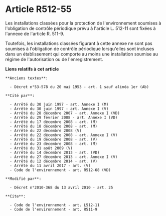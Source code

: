 # Article R512-55

Les installations classées pour la protection de l'environnement soumises à l'obligation de contrôle périodique prévu à
l'article L. 512-11 sont fixées à l'annexe de l'article R. 511-9. 

Toutefois, les installations classées figurant à cette annexe ne sont pas soumises à l'obligation de contrôle périodique
lorsqu'elles sont incluses dans un établissement qui comporte au moins une installation soumise au régime de  l'autorisation
ou de l'enregistrement.

**Liens relatifs à cet article**

	**Anciens textes**:

	  - Décret n°53-578 du 20 mai 1953 - art. 1 sauf alinéa 1er (Ab)

	**Cité par**:

	  - Arrêté du 30 juin 1997 - art. Annexe I (M)
	  - Arrêté du 30 juin 1997 - art. Annexe I (V)
	  - Arrêté du 28 décembre 2007 - art. Annexe I (VD)
	  - Arrêté du 29 février 2008 - art. Annexe I (VD)
	  - Arrêté du 17 décembre 2008 - art. (M)
	  - Arrêté du 18 décembre 2008 - art. (M)
	  - Arrêté du 22 décembre 2008 (V)
	  - Arrêté du 22 décembre 2008 - art. Annexe I (V)
	  - Arrêté du 19 décembre 2008 - art. (V)
	  - Arrêté du 23 décembre 2008 - art. (M)
	  - Arrêté du 31 août 2009 (V)
	  - Arrêté du 14 décembre 2013 - art. (VD)
	  - Arrêté du 27 décembre 2013 - art. Annexe I (V)
	  - Arrêté du 12 décembre 2014 - art. (V)
	  - Arrêté du 11 avril 2017 - art. (V)
	  - Code de l'environnement - art. R512-68 (VD)

	**Modifié par**:

	  - Décret n°2010-368 du 13 avril 2010 - art. 25

	**Cite**:

	  - Code de l'environnement - art. L512-11
	  - Code de l'environnement - art. R511-9
